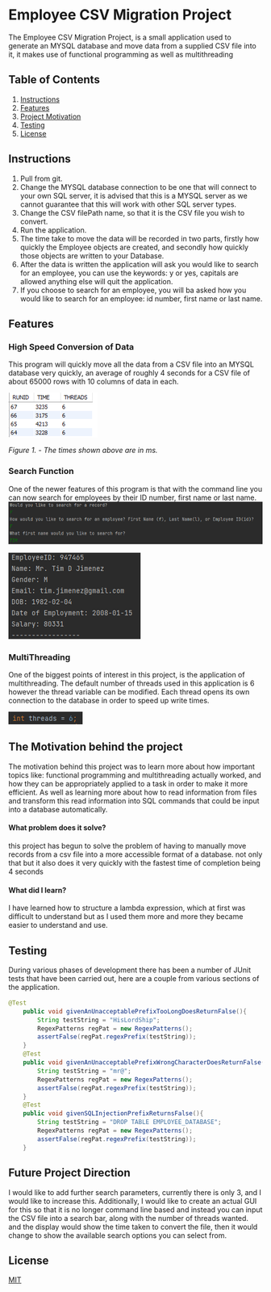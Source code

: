 # Employee CSV Migration Project

The Employee CSV Migration Project, is a small application used to generate an MYSQL database and move data from a supplied CSV file into it, it makes use of functional programming as well as multithreading
## Table of Contents

1. [Instructions](#instructions)
2. [Features](#features)
3. [Project Motivation](#project)
4. [Testing](#testing)
5. [License](#license)


## Instructions<a name="instructions"><a/>
1. Pull from git.
2. Change the MYSQL database connection to be one that will connect to your own SQL server, it is advised that this is a MYSQL server as we cannot guarantee that this will work with other SQL server types.
3. Change the CSV filePath name, so that it is the CSV file you wish to convert.
4. Run the application.
5. The time take to move the data will be recorded in two parts, firstly how quickly the Employee objects are created, and secondly how quickly those objects are written to your Database.
6. After the data is written the application will ask you would like to search for an employee, you can use the keywords: y or yes, capitals are allowed anything else will quit the application.
7. If you choose to search for an employee, you will ba asked how you would like to search for an employee: id number, first name or last name.

## Features <a name="features"><a/>
### High Speed Conversion of Data
This program will quickly move all the data from a CSV file into an MYSQL database very quickly, an average of roughly 4 seconds for a CSV file of about 65000 rows with 10 columns of data in each.

![img_1.png](img_1.png)
 
*Figure 1. - The times shown above are in ms.*


### Search Function
One of the newer features of this program is that with the command line you can now search for employees by their ID number, first name or last name.
![img_2.png](img_2.png)

![img_3.png](img_3.png)
### MultiThreading
One of the biggest points of interest in this project, is the application of multithreading. The default number of threads used in this application is 6 however the thread variable can be modified. Each thread opens its own connection to the database in order to speed up write times.

![thread](thread.png)

## The Motivation behind the project <a name="project"><a/>
The motivation behind this project was to learn more about how important topics like: functional programming and multithreading actually worked, and how they can be appropriately applied to a task in order to make it more efficient. As well as learning more about how to read information from files and transform this read information into SQL commands that could be input into a database automatically.


#### What problem does it solve?
this project has begun to solve the problem of having to manually move records from a csv file into a more accessible format of a database. not only that but it also does it very quickly with the fastest time of completion being 4 seconds


#### What did I learn?
I have learned how to structure a lambda expression, which at first was difficult to understand but as I used them more and more they became easier to understand and use.


## Testing <a name="testing"><a/>

During various phases of development there has been a number of JUnit tests that have been carried out, here are a couple from various sections of the application.

```java
@Test
    public void givenAnUnacceptablePrefixTooLongDoesReturnFalse(){
        String testString = "HisLordShip";
        RegexPatterns regPat = new RegexPatterns();
        assertFalse(regPat.regexPrefix(testString));
    }
    @Test
    public void givenAnUnacceptablePrefixWrongCharacterDoesReturnFalse(){
        String testString = "mr@";
        RegexPatterns regPat = new RegexPatterns();
        assertFalse(regPat.regexPrefix(testString));
    }
    @Test
    public void givenSQLInjectionPrefixReturnsFalse(){
        String testString = "DROP TABLE EMPLOYEE_DATABASE";
        RegexPatterns regPat = new RegexPatterns();
        assertFalse(regPat.regexPrefix(testString));
    }
```


## Future Project Direction <a name="future"><a/>
I would like to add further search parameters, currently there is only 3, and I would like to increase this. 
Additionally, I would like to create an actual GUI for this so that it is no longer command line based and instead you can input the CSV file into a search bar, along with the number of threads wanted. and the display would show the time taken to convert the file, then it would change to show the available search options you can select from.

## License <a name="license"><a/>
[MIT](https://choosealicense.com/licenses/mit/)
